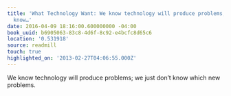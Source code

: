 ```yaml
---
title: 'What Technology Want: We know technology will produce problems; we just don’t
  know…'
date: 2016-04-09 18:16:00.600000000 -04:00
book_uuid: b6905063-83c8-4d6f-8c92-e4bcfc8d65c6
location: '0.531918'
source: readmill
touch: true
highlighted_on: '2013-02-27T04:06:55.000Z'
---
```


We know technology will produce problems; we just don’t know which new problems.